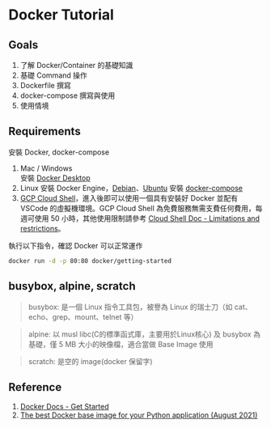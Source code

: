 # Docker Tutorial

## Goals

1. 了解 Docker/Container 的基礎知識
2. 基礎 Command 操作
3. Dockerfile 撰寫
4. docker-compose 撰寫與使用
5. 使用情境

## Requirements

安裝 Docker, docker-compose

1. Mac / Windows  
    安裝 [Docker Desktop](https://www.docker.com/products/docker-desktop)
2. Linux
    安裝 Docker Engine，[Debian](https://docs.docker.com/engine/install/debian/)、[Ubuntu](https://docs.docker.com/engine/install/ubuntu/)
    安裝 [docker-compose](https://docs.docker.com/compose/install/#install-compose)
3. [GCP Cloud Shell](https://shell.cloud.google.com/)，進入後即可以使用一個具有安裝好 Docker 並配有 VSCode 的虛擬機環境。GCP Cloud Shell 為免費服務無需支費任何費用，每週可使用 50 小時，其他使用限制請參考 [Cloud Shell Doc - Limitations and restrictions](https://cloud.google.com/shell/docs/limitations)。

執行以下指令，確認 Docker 可以正常運作

```bash
docker run -d -p 80:80 docker/getting-started
```

## busybox, alpine, scratch

> busybox: 是一個 Linux 指令工具包，被譽為 Linux 的瑞士刀（如 cat、echo、grep、mount、telnet 等）

> alpine: 以 musl libc(C的標準函式庫，主要用於Linux核心) 及 busybox 為基礎，僅 5 MB 大小的映像檔，適合當做 Base Image 使用

> scratch: 是空的 image(docker 保留字)

## Reference

1. [Docker Docs - Get Started](https://docs.docker.com/get-started/)
2. [The best Docker base image for your Python application (August 2021)](https://pythonspeed.com/articles/base-image-python-docker-images/)
